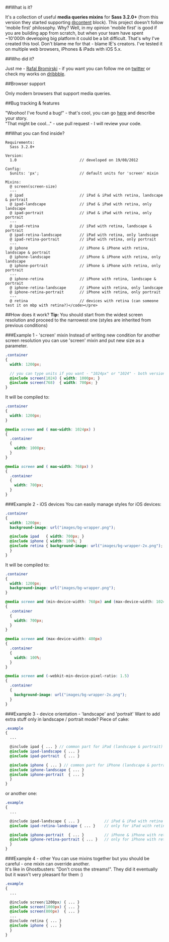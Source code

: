 ##What is it?

It's a collection of useful <strong>media queries mixins</strong> for <strong>Sass 3.2.0+</strong> (from this version they started supporting <a href="http://sass-lang.com/docs/yardoc/file.SASS_CHANGELOG.html">@content</a> block).
This project doesn't follow 'mobile first' philosophy. Why? Well, in my opinion 'mobile first' is good if you are building app from scratch, but when your team have spent ~10'000h developing big platform it could be a bit difficult. That's why I've created this tool. Don't blame me for that - blame IE's creators.
I've tested it on multiple web browsers, iPhones & iPads with iOS 5.x.

##Who did it?

Just me - <a href="http://paranoida.com">Rafal Bromirski</a> - if you want you can follow me on <a href="https://twitter.com/paranoida">twitter</a> or check my works on <a href="http://dribbble.com/paranoida">dribbble</a>.

##Browser support

Only modern browsers that support media queries.

##Bug tracking & features

"Woohoo! I've found a bug!" - that's cool, you can go <a href="https://github.com/paranoida/sass-mediaqueries/issues">here</a> and describe your story.<br/>"That might be cool..." - use pull request - I will review your code.</p>

##What you can find inside?

```
Requirements:
  Sass 3.2.0+

Version:
  1.0                            // developed on 19/08/2012

Config:
  $units: 'px';                  // default units for 'screen' mixin

Mixins:
  @ screen(screen-size)
  ---
  @ ipad                         // iPad & iPad with retina, landscape & portrait
  @ ipad-landscape               // iPad & iPad with retina, only landscape
  @ ipad-portrait                // iPad & iPad with retina, only portrait
  ---
  @ ipad-retina                  // iPad with retina, landscape & portrait
  @ ipad-retina-landscape        // iPad with retina, only landscape
  @ ipad-retina-portrait         // iPad with retina, only portrait
  ---
  @ iphone                       // iPhone & iPhone with retina, landscape & portrait
  @ iphone-landscape             // iPhone & iPhone with retina, only landscape
  @ iphone-portrait              // iPhone & iPhone with retina, only portrait
  ---
  @ iphone-retina                // iPhone with retina, landscape & portrait
  @ iphone-retina-landscape      // iPhone with retina, only landscape
  @ iphone-retina-portrait       // iPhone with retina, only portrait
  ---
  @ retina                       // devices with retina (can someone test it on mbp with retina?)</code></pre>
```
##How does it work?
<strong>Tip: </strong>You should start from the widest screen resolution and proceed to the narrowest one (styles are inherited from previous conditions)

###Example 1 - 'screen' mixin
Instead of writing new condition for another screen resolution you can use 'screen' mixin and put new size as a parameter.</p>
```scss
.container
{
  width: 1200px;

  // you can type units if you want - "1024px" or "1024" - both versions are valid
  @include screen(1024) { width: 1000px; }
  @include screen(768)  { width: 700px; }
}
```
It will be compiled to:
```scss
.container
{
  width: 1200px;
}

@media screen and ( max-width: 1024px) )
{
  .container
  {
    width: 1000px;
  }
}

@media screen and ( max-width: 768px) )
{
  .container
  {
    width: 700px;
  }
}
```

###Example 2 - iOS devices
You can easily manage styles for iOS devices:
```scss
.container
{
  width: 1200px;
  background-image: url("images/bg-wrapper.png");

  @include ipad   { width: 700px; }
  @include iphone { width: 100%; }
  @include retina { background-image: url("images/bg-wrapper-2x.png"); }
  }
}
```
It will be compiled to:
```scss
.container
{
  width: 1200px;
  background-image: url("images/bg-wrapper.png");
}

@media screen and (min-device-width: 768px) and (max-device-width: 1024px)
{
  .container
  {
    width: 700px;
  }
}

@media screen and (max-device-width: 480px)
{
  .container
  {
    width: 100%;
  }
}

@media screen and (-webkit-min-device-pixel-ratio: 1.5)
{
  .container
  {
    background-image: url("images/bg-wrapper-2x.png");
  }
}
```
###Example 3 - device orientation - 'landscape' and 'portrait'
Want to add extra stuff only in landscape / portrait mode? Piece of cake:
```scss
.example
{
  ...

  @include ipad { ... } // common part for iPad (landscape & portrait)
  @include ipad-landscape { ... }
  @include ipad-portrait  { ... }

  @include iphone { ... } // common part for iPhone (landscape & portrait)
  @include iphone-landscape { ... }
  @include iphone-portrait  { ... }
  }
}
```
or another one:
```scss
.example
{
  ...

  @include ipad-landscape { ... }           // iPad & iPad with retina
  @include ipad-retina-landscape { ... }    // only for iPad with retina

  @include iphone-portrait  { ... }         // iPhone & iPhone with retina
  @include iphone-retina-portrait { ... }   // only for iPhone with retina
  }
}
```
###Example 4 - other
You can use mixins together but you should be careful - one mixin can override another.<br/>It's like in Ghostbusters: "Don't cross the streams!". They did it eventually but it wasn't very pleasant for them :)
```scss
.example
{
  ...

  @include screen(1200px) { ... }
  @include screen(1000px) { ... }
  @include screen(800px)  { ... }
  ...
  @include retina { ... }
  @include iphone { ... }
  }
}
```